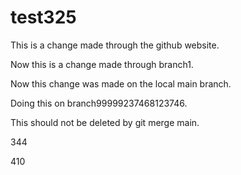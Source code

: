 # test325

This is a change made through the github website.

Now this is a change made through branch1.

Now this change was made on the local main branch.

Doing this on branch99999237468123746.

This should not be deleted by git merge main.

344

410